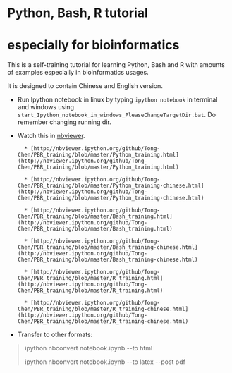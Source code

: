 Python, Bash, R tutorial 
===
especially for bioinformatics
===============

This is a self-training tutorial for learning Python, Bash and R with amounts of examples especially in bioinformatics usages. 

It is designed to contain Chinese and English version.

* Run Ipython notebook in linux by typing `ipython notebook` in terminal and windows using `start_Ipython_notebook_in_windows_PleaseChangeTargetDir.bat`. Do remember changing running dir.

* Watch this in [nbviewer](http://nbviewer.ipython.org/).

		* [http://nbviewer.ipython.org/github/Tong-Chen/PBR_training/blob/master/Python_training.html](http://nbviewer.ipython.org/github/Tong-Chen/PBR_training/blob/master/Python_training.html)

		* [http://nbviewer.ipython.org/github/Tong-Chen/PBR_training/blob/master/Python_training-chinese.html](http://nbviewer.ipython.org/github/Tong-Chen/PBR_training/blob/master/Python_training-chinese.html)

		* [http://nbviewer.ipython.org/github/Tong-Chen/PBR_training/blob/master/Bash_training.html](http://nbviewer.ipython.org/github/Tong-Chen/PBR_training/blob/master/Bash_training.html)

		* [http://nbviewer.ipython.org/github/Tong-Chen/PBR_training/blob/master/Bash_training-chinese.html](http://nbviewer.ipython.org/github/Tong-Chen/PBR_training/blob/master/Bash_training-chinese.html)
		
		* [http://nbviewer.ipython.org/github/Tong-Chen/PBR_training/blob/master/R_training.html](http://nbviewer.ipython.org/github/Tong-Chen/PBR_training/blob/master/R_training.html)
		
		* [http://nbviewer.ipython.org/github/Tong-Chen/PBR_training/blob/master/R_training-chinese.html](http://nbviewer.ipython.org/github/Tong-Chen/PBR_training/blob/master/R_training-chinese.html)

* Transfer to other formats:

> ipython nbconvert notebook.ipynb --to html
>
> ipython nbconvert notebook.ipynb --to latex --post pdf
